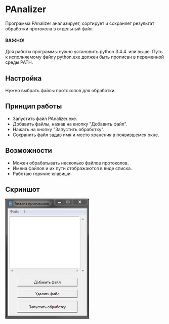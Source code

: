 # PAnalizer

Программа PAnalizer анализирует, сортирует и сохраняет результат обработки протокола в отдельный файл.

#### ВАЖНО!

Для работы программы нужно установить python 3.4.4. или выше. Путь к исполняемому файлу python.exe должен быть прописан в переменной среды PATH.

## Настройка

Нужно выбрать файлы протоколов для обработки.

## Принцип работы

* Запустить файл PAnalizer.exe.
* Добавить файлы, нажав на кнопку "Добавить файл".
* Нажать на кнопку "Запустить обработку".
* Сохранить файл задав имя и место хранения в появившемся окне.

## Возможности

* Можен обрабатывать несколько файлов протоколов.
* Имена файлов и их пути отображаются в виде списка.
* Работаю горячие клавиши.

## Скриншот

![PAnalizer](https://github.com/manzhakdotcom/PAnalizer/blob/master/screenshot.png)

